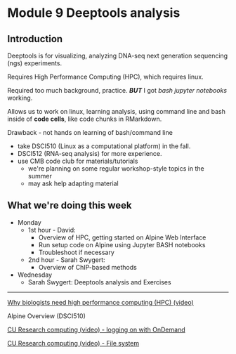 # Module 9 Deeptools analysis 

## Introduction

Deeptools is for visualizing, analyzing DNA-seq next generation sequencing (ngs) experiments.

Requires High Performance Computing (HPC), which requires linux.

Required too much background, practice. ***BUT*** I got *bash jupyter notebooks* working. 

Allows us to work on linux, learning analysis, using command line and bash inside of **code cells**, like code chunks in RMarkdown.

Drawback - not hands on learning of bash/command line
- take DSCI510 (Linux as a computational platform) in the fall.
- DSCI512 (RNA-seq analysis) for more experience.
- use CMB code club for materials/tutorials
    - we're planning on some regular workshop-style topics in the summer
    - may ask help adapting material

## What we're doing this week

- Monday
    - 1st hour - David: 
        - Overview of HPC, getting started on Alpine Web Interface
        - Run setup code on Alpine using Jupyter BASH notebooks 
        - Troubleshoot if necessary
    - 2nd hour - Sarah Swygert:
        - Overview of ChIP-based methods
- Wednesday
    - Sarah Swygert: Deeptools analysis and Exercises

---


[Why biologists need high performance computing (HPC) (video)](https://youtu.be/eQ660XXG9MI?si=taE-LA_GYI7DF5ue)


Alpine Overview (DSCI510)


[CU Research computing (video) - logging on with OnDemand](https://www.youtube.com/watch?v=cP6lfRWywk0)


[CU Research computing (video) - File system](https://www.youtube.com/watch?v=xfeRDnZQrJ4&t=18s)

